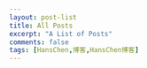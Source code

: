 ```yaml
---
layout: post-list
title: All Posts
excerpt: "A List of Posts"
comments: false
tags: [HansChen,博客,HansChen博客]
---
```

